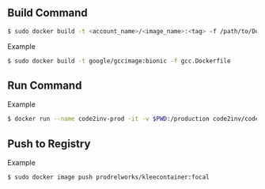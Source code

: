 ## Build Command

```bash
$ sudo docker build -t <account_name>/<image_name>:<tag> -f /path/to/Dockerfile /path/to/buildContext
```

Example

```bash
$ sudo docker build -t google/gccimage:bionic -f gcc.Dockerfile
```

## Run Command 

Example 

```bash
$ docker run --name code2inv-prod -it -v $PWD:/production code2inv/code2inv:latest
```

## Push to Registry

Example 

```bash
$ sudo docker image push prodrelworks/kleecontainer:focal
```
